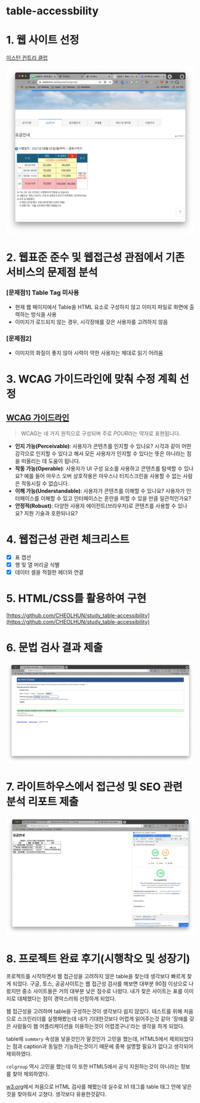 # table-accessbility

# 1. 웹 사이트 선정

[이스턴 컨트리 클럽](https://www.easterncc.co.kr/guide/charge.asp)

![table-example.png](table-accessbility%20bb7f9010e56144718534b85b635817cb/table-example.png)

# 2. 웹표준 준수 및 웹접근성 관점에서 기존 서비스의 문제점 분석

### [문제점1] Table Tag 미사용

- 현재 웹 페이지에서 Table을 HTML 요소로 구성하지 않고 이미지 파일로 화면에 출력하는 방식을 사용
- 이미지가 로드되지 않는 경우, 시각장애를 갖은 사용자를 고려하지 않음

### [문제점2]

- 이미지의 화질이 좋지 않아 시력이 약한 사용자는 제대로 읽기 어려움

# 3. WCAG 가이드라인에 맞춰 수정 계획 선정

## [WCAG 가이드라인](https://webaccessibility.visionaid.org/wcag-2-0/)

> WCAG는 네 가지 원칙으로 구성되며 주로 *POUR*라는 약자로 표현됩니다.
- **인지 가능(Perceivable)**: 사용자가 콘텐츠를 인지할 수 있나요? 시각과 같이 어떤 감각으로 인지할 수 있다고 해서 모든 사용자가 인지할 수 있다는 뜻은 아니라는 점을 떠올리는 데 도움이 됩니다.
- **작동 가능(Operable)**: 사용자가 UI 구성 요소를 사용하고 콘텐츠를 탐색할 수 있나요? 예를 들어 마우스 오버 상호작용은 마우스나 터치스크린을 사용할 수 없는 사람은 작동시킬 수 없습니다.
- **이해 가능(Understandable)**: 사용자가 콘텐츠를 이해할 수 있나요? 사용자가 인터페이스를 이해할 수 있고 인터페이스는 혼란을 피할 수 있을 만큼 일관적인가요?
- **안정적(Robust)**: 다양한 사용자 에이전트(브라우저)로 콘텐츠를 사용할 수 있나요? 지원 기술과 호환되나요?
> 

# 4. 웹접근성 관련 체크리스트

- [x]  표 캡션
- [x]  행 및 열 머리글 식별
- [x]  데이터 셀을 적절한 헤더와 연결

# 5. HTML/CSS를 활용하여 구현

[https://github.com/CHEOLHUN/study_table-accessibility](https://github.com/CHEOLHUN/study_table-accessibility)

# 6. 문법 검사 결과 제출

![check.png](table-accessbility%20bb7f9010e56144718534b85b635817cb/check.png)

# 7. 라이트하우스에서 접근성 및 SEO 관련 분석 리포트 제출

![lighthouse.png](table-accessbility%20bb7f9010e56144718534b85b635817cb/lighthouse.png)

# 8. 프로젝트 완료 후기(시행착오 및 성장기)

프로젝트를 시작하면서 웹 접근성을 고려하지 않은 table을 찾는데 생각보다 빠르게 찾게 되었다. 구글, 토스, 공공사이트는 웹 접근성 검사를 해보면 대부분 90점 이상으로 나왔지만 중소 사이트들은 거의 대부분 낮은 점수로 나왔다. 내가 찾은 사이트는 표를 이미지로 대체했다는 점이 경악스러워 선정하게 되었다.

웹 접근성을 고려하며 table을 구성하는것이 생각보다 쉽지 않았다. 테스트를 위해 처음으로 스크린리더를 실행해봤는데 내가 기대한것보다 어렵게 읽어주는것 같아 '장애를 갖은 사람들이 웹 어플리케이션을 이용하는것이 어렵겠구나'라는 생각을 하게 되었다. 

table에 `summary` 속성을 넣을것인가 말것인가 고민을 했는데, HTML5에서 제외되었다는 점과 caption과 동일한 기능하는것이기 때문에 중복 설명할 필요가 없다고 생각되어 제외하였다.

`colgroup` 역시 고민을 했는데 이 또한 HTML5에서 공식 지원하는것이 아니라는 정보를 찾아 제외하였다.

[w3.org](http://w3.org/)에서 처음으로 HTML 검사를 해봤는데 실수로 h1 태그를 table 태그 안에 넣은것을 찾아줘서 고쳤다. 생각보다 유용한것같다.